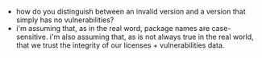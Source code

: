 - how do you distinguish between an invalid version and a version that simply has no vulnerabilities?
- i'm assuming that, as in the real word, package names are case-sensitive. i'm also assuming that, as is not always true
in the real world, that we trust the integrity of our licenses + vulnerabilities data.